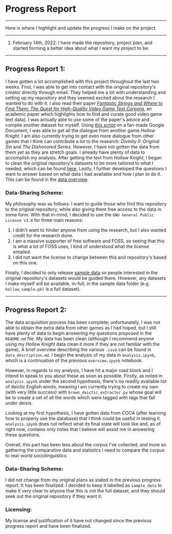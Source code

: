 # Progress Report
***
Here is where I highlight and update the progress I make on the project.
***
1. February 14th, 2022:
    I have made the repository, project plan, and started forming a better idea about what I want my project to be.
***
## Progress Report 1:
I have gotten a lot accomplished with this project throughout the last two weeks. First, I was able to get into contact with the original repository's creator directly through email. They helped me a lot with understanding and setting up my repository and they seemed excited about the research I wanted to do with it. I also read their paper [*Fantastic Strings and Where to Find Them: The Quest for High-Quality Video Game Text Corpora*](https://judithvanstegeren.com/assets/2008-vanstegeren2020fantastic-preprint.pdf), an academic paper which highlights how to find and curate good video game text data]. I was actually able to use some of the paper's advice and compile another dataset for myself. Using [this script](https://github.com/Data-Science-for-Linguists-2022/Sociolinguistics-In-Video-Games/blob/main/scripts/HDialogueParser.py) on a fan-made Google Document, I was able to get all the dialogue from another game _Hollow Knight_. I am also currently trying to get even more dialogue from other games that I think can contribute a lot to the research: _Divinity II: Original Sin_ and _The Dishonored Series_. However, I have not gotten the data from them yet as they are stretch goals. I already have plenty of data to accomplish my analysis. After getting the text from _Hollow Knight_, I began to clean the original repository's datasets to be more tailored to what I needed, which can be found [here](https://github.com/Data-Science-for-Linguists-2022/Sociolinguistics-In-Video-Games/blob/main/notebooks/initial_base_data_exploration.ipynb). Lastly, I further developed the questions I want to answer based on what data I had available and how I plan to do it. This can be found in the [data overview](https://github.com/Data-Science-for-Linguists-2022/Sociolinguistics-In-Video-Games/blob/main/notebooks/overview.ipynb).

### Data-Sharing Scheme:
My philosophy was as follows:
    I want to guide those who find this repository to the original repository, while also giving them free access to the data in some form.
With that in-mind, I decided to use the `GNU General Public License v3.0` for three main reasons:

1. I didn't want to hinder anyone from using the research, but I also wanted credit for the research done.
2. I am a massive supporter of free software and FOSS, so seeing that this is what a lot of FOSS uses, I kind of understood what the license entailed.
3. I did not want the license to change between this and repository's based on this one.

Finally, I decided to only release [sample data](https://github.com/Data-Science-for-Linguists-2022/Sociolinguistics-In-Video-Games/tree/main/sample_data) so people interested in the original repository's datasets would be guided there. However, any datasets I make myself will be available, in-full, in the sample data folder (e.g. `hollow_sample.pkl` is a full dataset).
***
## Progress Report 2:
The data acquisition process has been complete; unfortunately, I was not able to obtain the extra data from other games as I had hoped, but I still have plenty of data to begin answering my questions proposed in the `README.md` file. My data has been clean (although I recommend anyone using my _Hollow Knight_ data clean it more if they are not familiar with the game). A brief overview describing the various `.csv`s can be found in `data_description.md`. I begin the analysis of my data in `analysis.ipynb`, which is a continuation of the previous `overview.ipynb` notebook.

However, in regards to my analysis, I have hit a major road block and I intend to speak to you about these as soon as possible. Firstly, as noted in `analysis.ipynb` under the second hypothesis, there's no readily available list of deictic English words, meaning I am currently trying to create my own (with very little success) with `brown_deictic_extractor.py` whose goal will be to create a set of all the words which were tagged with tags that fall under deixis. 

Looking at my first hypothesis, I have gotten data from _COCA_ (after learning how to properly use the database) that I think could be useful in testing it. `analysis.ipynb` does not reflect what its final state will look like and, as of right now, contains only notes that I believe will assist me in answering these questions.

Overall, this part has been less about the corpus I've collected, and more so gathering the comparative data and statistics I need to compare the corpus to real-world sociolinguistics.

### Data-Sharing Scheme:
I did not change from my original plans as stated in the previous progress report. It has been finalized. I decided to keep it labelled as `sample_data` to make it very clear to anyone that this is not the full dataset, and they should seek out the original repository if they want it.

### Licensing:
My license and justification of it have not changed since the previous progress report and have been finalized.